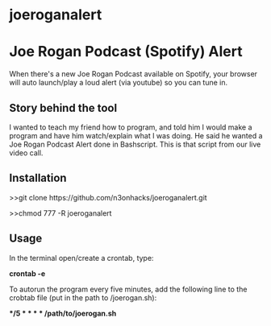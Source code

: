 # joeroganalert
<h1>Joe Rogan Podcast (Spotify) Alert</h1>

When there's a new Joe Rogan Podcast available on Spotify, your browser will auto launch/play a loud alert (via youtube) so you can tune in.

<h2>Story behind the tool</h2>
I wanted to teach my friend how to program, and told him I would make a program and have him watch/explain what I was doing. He said he wanted a Joe Rogan Podcast Alert done in Bashscript. This is that script from our live video call.

<h2>Installation</h2>
>>git clone https://github.com/n3onhacks/joeroganalert.git<p>
>>chmod 777 -R joeroganalert

<h2>Usage</h2>
In the terminal open/create a crontab, type:

<b>crontab -e</b>

To autorun the program every five minutes, add the following line to the crobtab file (put in the path to /joerogan.sh):

<b>*/5 * * * * /path/to/joerogan.sh</b>
